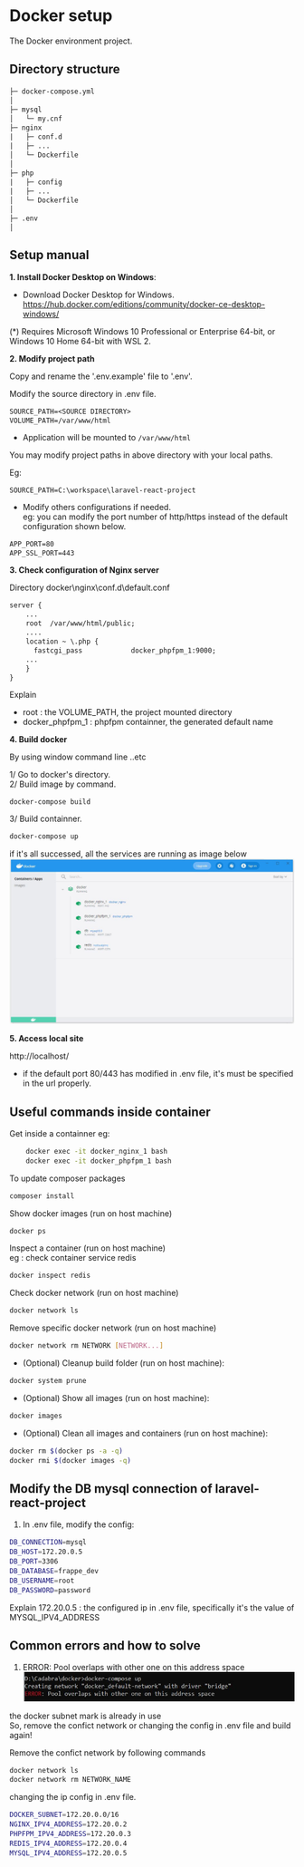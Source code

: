 Docker setup
===============

The Docker environment project.

## Directory structure
```
├─ docker-compose.yml
│
├─ mysql
│   └─ my.cnf
├─ nginx
|   ├─ conf.d
|   ├─ ...
│   └─ Dockerfile
│
├─ php
|   ├─ config
|   ├─ ...
│   └─ Dockerfile
│
├─ .env
│
```

## Setup manual
**1. Install Docker Desktop on Windows**:

- Download Docker Desktop for Windows. </br>
  https://hub.docker.com/editions/community/docker-ce-desktop-windows/

(*) Requires Microsoft Windows 10 Professional or Enterprise 64-bit, or Windows 10 Home 64-bit with WSL 2.

**2. Modify project path**

Copy and rename the '.env.example' file to '.env'.

Modify the source directory in .env file.
```
SOURCE_PATH=<SOURCE DIRECTORY>
VOLUME_PATH=/var/www/html
```

- Application will be mounted to `/var/www/html`
 
You may modify project paths <SOURCE DIRECTORY> in above directory with your local paths.

Eg:
```
SOURCE_PATH=C:\workspace\laravel-react-project
```

- Modify others configurations if needed.</br>
eg: you can modify the port number of http/https instead of the default configuration shown below.
```
APP_PORT=80
APP_SSL_PORT=443
```

**3. Check configuration of Nginx server**

Directory docker\nginx\conf.d\default.conf
```
server {
    ...
    root  /var/www/html/public;
    ....
    location ~ \.php {
      fastcgi_pass            docker_phpfpm_1:9000;
    ...
    }
}
```
Explain
- root : the VOLUME_PATH, the project mounted directory
- docker_phpfpm_1 : phpfpm containner, the generated default name

**4. Build docker**

By using window command line ..etc<br />

1/ Go to docker's directory.<br />
2/ Build image by command.<br />
```bash
docker-compose build
```

3/ Build containner.																				
```bash
docker-compose up
```

if it's all successed, all the services are running as image below
![Mount](wiki/docker-desktop.JPG)

**5. Access local site**

http://localhost/

* if the default port 80/443 has modified in .env file, it's must be specified in the url properly.

## Useful commands inside container

Get inside a containner
eg:
```bash
    docker exec -it docker_nginx_1 bash
    docker exec -it docker_phpfpm_1 bash
```

To update composer packages
```bash
composer install
```

Show docker images (run on host machine)
```bash
docker ps
```									

Inspect a container (run on host machine)	</br>
eg : check container service redis</br>
```bash
docker inspect redis
```

Check docker network (run on host machine)
```bash
docker network ls
```

Remove specific docker network (run on host machine)
```bash
docker network rm NETWORK [NETWORK...]
```

- (Optional) Cleanup build folder (run on host machine):
```bash
docker system prune
```

- (Optional) Show all images (run on host machine):
```bash
docker images
```

- (Optional) Clean all images and containers (run on host machine):
```bash
docker rm $(docker ps -a -q)
docker rmi $(docker images -q)
```

## Modify the DB mysql connection of laravel-react-project
1. In .env file, modify the config:
```bash
DB_CONNECTION=mysql
DB_HOST=172.20.0.5
DB_PORT=3306
DB_DATABASE=frappe_dev
DB_USERNAME=root
DB_PASSWORD=password
```
Explain
172.20.0.5 : the configured ip in .env file, specifically it's the value of MYSQL_IPV4_ADDRESS

## Common errors and how to solve
1. ERROR: Pool overlaps with other one on this address space
![Mount](wiki/error_pool_overlaps.JPG)

the docker subnet mark is already in use </br>
So, remove the confict network or changing the config in .env file and build again!

Remove the confict network by following commands
```bash
docker network ls
docker network rm NETWORK_NAME
```

changing the ip config in .env file.
```bash
DOCKER_SUBNET=172.20.0.0/16
NGINX_IPV4_ADDRESS=172.20.0.2
PHPFPM_IPV4_ADDRESS=172.20.0.3
REDIS_IPV4_ADDRESS=172.20.0.4
MYSQL_IPV4_ADDRESS=172.20.0.5 
```
